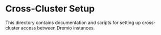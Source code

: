 # Cross-Cluster Setup

This directory contains documentation and scripts for setting up cross-cluster access between Dremio instances. 